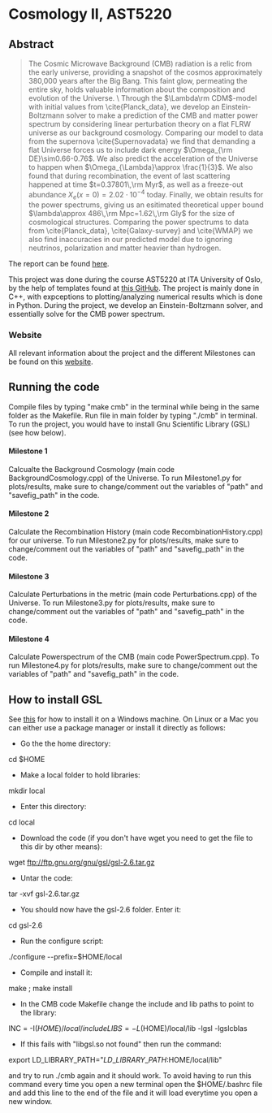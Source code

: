 # Cosmology II, AST5220
## Abstract 
> The Cosmic Microwave Background (CMB) radiation is a relic from the early universe, providing a snapshot of the cosmos approximately 380,000 years after the Big Bang. This faint glow, permeating the entire sky, holds valuable information about the composition and evolution of the Universe. \\
Through the $\Lambda\rm CDM$-model with initial values from \cite{Planck_data}, we develop an Einstein-Boltzmann solver to make a prediction of the CMB and matter power spectrum by considering linear perturbation theory on a flat FLRW universe as our background cosmology. Comparing our model to data from the supernova \cite{Supernovadata} we find that demanding a flat Universe forces us to include dark energy $\Omega_{\rm DE}\sim0.66-0.76$. We also predict the acceleration of the Universe to happen when $\Omega_{\Lambda}\approx \frac{1}{3}$. We also found that during recombination, the event of last scattering happened at time $t=0.37801\,\rm Myr$, as well as a freeze-out abundance $X_e(x=0)=2.02\cdot10^{-4}$ today. Finally, we obtain results for the power spectrums, giving us an esitimated theoretical upper bound $\lambda\approx 486\,\rm Mpc=1.62\,\rm Gly$ for the size of cosmological structures. Comparing the power spectrums to data from \cite{Planck_data}, \cite{Galaxy-survey} and \cite{WMAP} we also find inaccuracies in our predicted model due to ignoring neutrinos, polarization and matter heavier than hydrogen. 

The report can be found [here](https://github.com/AntonBrekke/AST5220/tree/main/report).

This project was done during the course AST5220 at ITA University of Oslo, by the help of templates found at [this GitHub](https://github.com/HAWinther/AST5220-Cosmology/tree/master). The project is mainly done in C++, with expceptions to plotting/analyzing numerical results which is done in Python. During the project, we develop an Einstein-Boltzmann solver, and essentially solve for the CMB power spectrum. 

### Website
All relevant information about the project and the different Milestones can be found on this [website](https://cmb.wintherscoming.no/).

## Running the code
Compile files by typing "make cmb" in the terminal while being in the same folder as the Makefile. 
Run file in main folder by typing "./cmb" in terminal. To run the project, you would have to install Gnu Scientific Library (GSL) (see how below).

#### Milestone 1 
Calcualte the Background Cosmology (main code BackgroundCosmology.cpp) of the Universe.
To run Milestone1.py for plots/results, make sure to change/comment out the variables of "path" and "savefig_path" in the code.

#### Milestone 2
Calculate the Recombination History (main code RecombinationHistory.cpp) for our universe. 
To run Milestone2.py for plots/results, make sure to change/comment out the variables of "path" and "savefig_path" in the code.

#### Milestone 3
Calculate Perturbations in the metric (main code Perturbations.cpp) of the Universe.
To run Milestone3.py for plots/results, make sure to change/comment out the variables of "path" and "savefig_path" in the code.

#### Milestone 4
Calculate Powerspectrum of the CMB (main code PowerSpectrum.cpp).
To run Milestone4.py for plots/results, make sure to change/comment out the variables of "path" and "savefig_path" in the code.

## How to install GSL

See [this](https://solarianprogrammer.com/) for how to install it on a Windows machine. On Linux or a Mac you can either use a package manager or install it directly as follows:

- Go the the home directory:

cd $HOME

- Make a local folder to hold libraries:

mkdir local

- Enter this directory:

cd local

- Download the code (if you don't have wget you need to get the file to this dir by other means):

wget ftp://ftp.gnu.org/gnu/gsl/gsl-2.6.tar.gz

- Untar the code:

tar -xvf gsl-2.6.tar.gz

- You should now have the gsl-2.6 folder. Enter it:

cd gsl-2.6

- Run the configure script:

./configure --prefix=$HOME/local

- Compile and install it:

make ; make install

- In the CMB code Makefile change the include and lib paths to point to the library:

INC  = -I$(HOME)/local/include
LIBS = -L$(HOME)/local/lib -lgsl -lgslcblas

- If this fails with "libgsl.so not found" then run the command:

export LD\_LIBRARY\_PATH="$LD\_LIBRARY\_PATH:$HOME/local/lib"

and try to run ./cmb again and it should work. To avoid having
to run this command every time you open a new terminal open
the $HOME/.bashrc file and add this line to the end of the file
and it will load everytime you open a new window.
